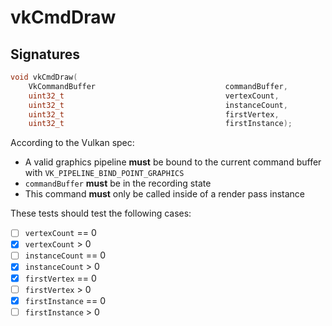 # vkCmdDraw

## Signatures
```c++
void vkCmdDraw(
    VkCommandBuffer                             commandBuffer,
    uint32_t                                    vertexCount,
    uint32_t                                    instanceCount,
    uint32_t                                    firstVertex,
    uint32_t                                    firstInstance);
```

According to the Vulkan spec:
- A valid graphics pipeline **must** be bound to the current command buffer
  with `VK_PIPELINE_BIND_POINT_GRAPHICS`
- `commandBuffer` **must** be in the recording state
- This command **must** only be called inside of a render pass instance

These tests should test the following cases:
- [ ] `vertexCount` == 0
- [x] `vertexCount` > 0
- [ ] `instanceCount` == 0
- [x] `instanceCount` > 0
- [x] `firstVertex` == 0
- [ ] `firstVertex` > 0
- [x] `firstInstance` == 0
- [ ] `firstInstance` > 0
